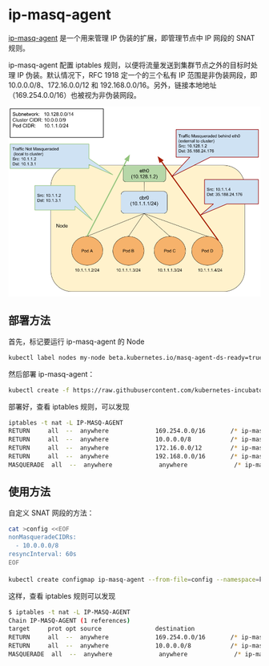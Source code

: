 # ip-masq-agent

[ip-masq-agent](https://github.com/kubernetes-incubator/ip-masq-agent) 是一个用来管理 IP 伪装的扩展，即管理节点中 IP 网段的 SNAT 规则。

ip-masq-agent 配置 iptables 规则，以便将流量发送到集群节点之外的目标时处理 IP 伪装。默认情况下，RFC 1918 定一个的三个私有 IP 范围是非伪装网段，即 10.0.0.0/8、172.16.0.0/12 和 192.168.0.0/16。另外，链接本地地址（169.254.0.0/16）也被视为非伪装网段。

![image-20181014212528267](../../.gitbook/assets/image-20181014212528267%20%282%29.png)

## 部署方法

首先，标记要运行 ip-masq-agent 的 Node

```bash
kubectl label nodes my-node beta.kubernetes.io/masq-agent-ds-ready=true
```

然后部署 ip-masq-agent：

```bash
kubectl create -f https://raw.githubusercontent.com/kubernetes-incubator/ip-masq-agent/master/ip-masq-agent.yaml
```

部署好，查看 iptables 规则，可以发现

```bash
iptables -t nat -L IP-MASQ-AGENT
RETURN     all  --  anywhere             169.254.0.0/16       /* ip-masq-agent: cluster-local traffic should not be subject to MASQUERADE */ ADDRTYPE match dst-type !LOCAL
RETURN     all  --  anywhere             10.0.0.0/8           /* ip-masq-agent: cluster-local traffic should not be subject to MASQUERADE */ ADDRTYPE match dst-type !LOCAL
RETURN     all  --  anywhere             172.16.0.0/12        /* ip-masq-agent: cluster-local traffic should not be subject to MASQUERADE */ ADDRTYPE match dst-type !LOCAL
RETURN     all  --  anywhere             192.168.0.0/16       /* ip-masq-agent: cluster-local traffic should not be subject to MASQUERADE */ ADDRTYPE match dst-type !LOCAL
MASQUERADE  all  --  anywhere             anywhere             /* ip-masq-agent: outbound traffic should be subject to MASQUERADE (this match must come after cluster-local CIDR matches) */ ADDRTYPE match dst-type !LOCAL
```

## 使用方法

自定义 SNAT 网段的方法：

```bash
cat >config <<EOF
nonMasqueradeCIDRs:
  - 10.0.0.0/8
resyncInterval: 60s
EOF

kubectl create configmap ip-masq-agent --from-file=config --namespace=kube-system
```

这样，查看 iptables 规则可以发现

```bash
$ iptables -t nat -L IP-MASQ-AGENT
Chain IP-MASQ-AGENT (1 references)
target     prot opt source               destination         
RETURN     all  --  anywhere             169.254.0.0/16       /* ip-masq-agent: cluster-local traffic should not be subject to MASQUERADE */ ADDRTYPE match dst-type !LOCAL
RETURN     all  --  anywhere             10.0.0.0/8           /* ip-masq-agent: cluster-local
MASQUERADE  all  --  anywhere             anywhere             /* ip-masq-agent: outbound traffic should be subject to MASQUERADE (this match must come after cluster-local CIDR matches) */ ADDRTYPE match dst-type !LOCAL
```

